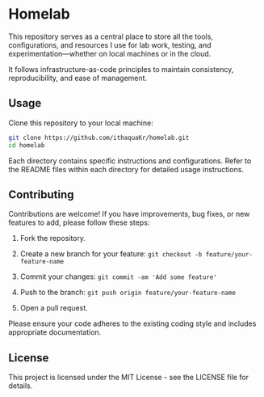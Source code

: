 # Homelab

This repository serves as a central place to store all the tools,
configurations, and resources I use for lab work, testing, and
experimentation—whether on local machines or in the cloud.

It follows infrastructure-as-code principles to maintain consistency,
reproducibility, and ease of management.

## Usage

Clone this repository to your local machine:

```bash
git clone https://github.com/ithaquaKr/homelab.git
cd homelab
```

Each directory contains specific instructions and configurations. Refer to the
README files within each directory for detailed usage instructions.

## Contributing

Contributions are welcome! If you have improvements, bug fixes, or new features
to add, please follow these steps:

1. Fork the repository.

2. Create a new branch for your feature: `git checkout -b feature/your-feature-name`

3. Commit your changes: `git commit -am 'Add some feature'`

4. Push to the branch: `git push origin feature/your-feature-name`

5. Open a pull request.

Please ensure your code adheres to the existing coding style and includes
appropriate documentation.

## License

This project is licensed under the MIT License - see the LICENSE file for details.
